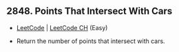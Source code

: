 ## 2848. Points That Intersect With Cars

-  [LeetCode](https://leetcode.com/problems/points-that-intersect-with-cars/) | [LeetCode CH](https://leetcode.cn/problems/points-that-intersect-with-cars/) (Easy)

-   Return the number of points that intersect with cars.
